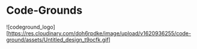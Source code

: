 # Code-Grounds
![codeground_logo][https://res.cloudinary.com/doh6rpdke/image/upload/v1620936255/code-ground/assets/Untitled_design_t9ocfk.gif]
